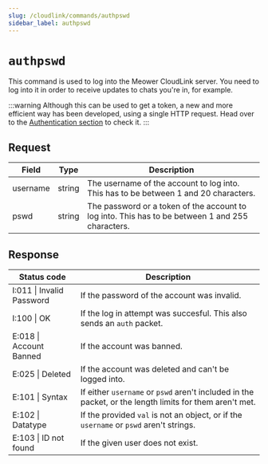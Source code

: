 ```yaml
---
slug: /cloudlink/commands/authpswd
sidebar_label: authpswd
---
```


# `authpswd`

This command is used to log into the Meower CloudLink server. You need to log into it in order to receive updates to chats you're in, for example.

:::warning
Although this can be used to get a token, a new and more efficient way has been developed, using a single HTTP request. Head over to the [Authentication section](/rest-api/intro/authentication) to check it.
:::

## Request

<!-- prettier-ignore-start -->
| Field | Type | Description |
| - | - | - |
| username | string | The username of the account to log into. This has to be between 1 and 20 characters. |
| pswd | string | The password or a token of the account to log into. This has to be between 1 and 255 characters. |
<!-- prettier-ignore-end -->

## Response

<!-- prettier-ignore-start -->
| Status code | Description |
| - | - |
| I:011 \| Invalid Password | If the password of the account was invalid. |
| I:100 \| OK | If the log in attempt was succesful. This also sends an `auth` packet. |
| E:018 \| Account Banned | If the account was banned. |
| E:025 \| Deleted | If the account was deleted and can't be logged into. |
| E:101 \| Syntax | If either `username` or `pswd` aren't included in the packet, or the length limits for them aren't met. |
| E:102 \| Datatype | If the provided `val` is not an object, or if the `username` or `pswd` aren't strings. |
| E:103 \| ID not found | If the given user does not exist. |
<!-- prettier-ignore-end -->
